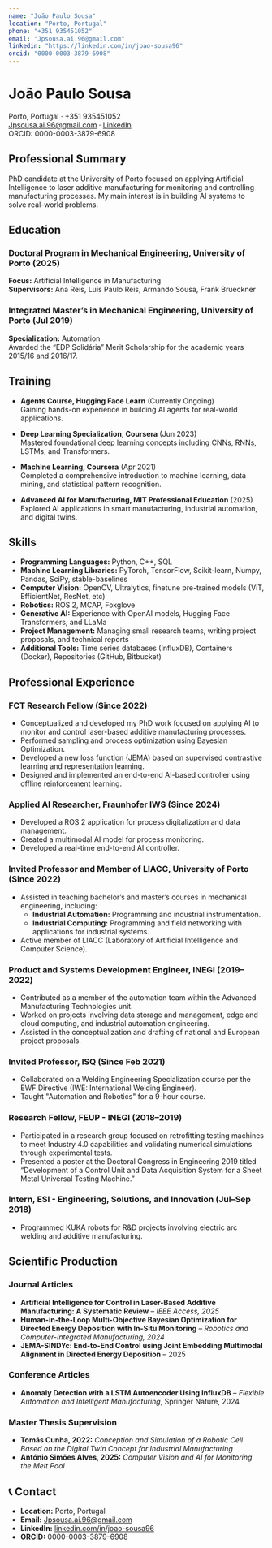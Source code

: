 ```yaml
---
name: "João Paulo Sousa"
location: "Porto, Portugal"
phone: "+351 935451052"
email: "Jpsousa.ai.96@gmail.com"
linkedin: "https://linkedin.com/in/joao-sousa96"
orcid: "0000-0003-3879-6908"
---
```


# João Paulo Sousa

Porto, Portugal · +351 935451052  
Jpsousa.ai.96@gmail.com · [LinkedIn](https://linkedin.com/in/joao-sousa96)  
ORCID: 0000-0003-3879-6908  

## Professional Summary

PhD candidate at the University of Porto focused on applying Artificial Intelligence to laser additive manufacturing for monitoring and controlling manufacturing processes. My main interest is in building AI systems to solve real-world problems.

## Education

### Doctoral Program in Mechanical Engineering, University of Porto (2025)  
**Focus:** Artificial Intelligence in Manufacturing  
**Supervisors:** Ana Reis, Luís Paulo Reis, Armando Sousa, Frank Brueckner  

### Integrated Master’s in Mechanical Engineering, University of Porto (Jul 2019)  
**Specialization:** Automation  
Awarded the “EDP Solidária” Merit Scholarship for the academic years 2015/16 and 2016/17.

## Training

- **Agents Course, Hugging Face Learn** (Currently Ongoing)  
  Gaining hands-on experience in building AI agents for real-world applications.

- **Deep Learning Specialization, Coursera** (Jun 2023)  
  Mastered foundational deep learning concepts including CNNs, RNNs, LSTMs, and Transformers.

- **Machine Learning, Coursera** (Apr 2021)  
  Completed a comprehensive introduction to machine learning, data mining, and statistical pattern recognition.

- **Advanced AI for Manufacturing, MIT Professional Education** (2025)  
  Explored AI applications in smart manufacturing, industrial automation, and digital twins.

## Skills

- **Programming Languages:** Python, C++, SQL  
- **Machine Learning Libraries:** PyTorch, TensorFlow, Scikit-learn, Numpy, Pandas, SciPy, stable-baselines  
- **Computer Vision:** OpenCV, Ultralytics, finetune pre-trained models (ViT, EfficientNet, ResNet, etc)  
- **Robotics:** ROS 2, MCAP, Foxglove  
- **Generative AI:** Experience with OpenAI models, Hugging Face Transformers, and LLaMa  
- **Project Management:** Managing small research teams, writing project proposals, and technical reports  
- **Additional Tools:** Time series databases (InfluxDB), Containers (Docker), Repositories (GitHub, Bitbucket)  

## Professional Experience

### FCT Research Fellow (Since 2022)
- Conceptualized and developed my PhD work focused on applying AI to monitor and control laser-based additive manufacturing processes.
- Performed sampling and process optimization using Bayesian Optimization.
- Developed a new loss function (JEMA) based on supervised contrastive learning and representation learning.
- Designed and implemented an end-to-end AI-based controller using offline reinforcement learning.

### Applied AI Researcher, Fraunhofer IWS (Since 2024)
- Developed a ROS 2 application for process digitalization and data management.
- Created a multimodal AI model for process monitoring.
- Developed a real-time end-to-end AI controller.

### Invited Professor and Member of LIACC, University of Porto (Since 2022)
- Assisted in teaching bachelor’s and master’s courses in mechanical engineering, including:
  - **Industrial Automation:** Programming and industrial instrumentation.
  - **Industrial Computing:** Programming and field networking with applications for industrial systems.
- Active member of LIACC (Laboratory of Artificial Intelligence and Computer Science).

### Product and Systems Development Engineer, INEGI (2019–2022)
- Contributed as a member of the automation team within the Advanced Manufacturing Technologies unit.
- Worked on projects involving data storage and management, edge and cloud computing, and industrial automation engineering.
- Assisted in the conceptualization and drafting of national and European project proposals.

### Invited Professor, ISQ (Since Feb 2021)
- Collaborated on a Welding Engineering Specialization course per the EWF Directive (IWE: International Welding Engineer).
- Taught "Automation and Robotics" for a 9-hour course.

### Research Fellow, FEUP - INEGI (2018–2019)
- Participated in a research group focused on retrofitting testing machines to meet Industry 4.0 capabilities and validating numerical simulations through experimental tests.
- Presented a poster at the Doctoral Congress in Engineering 2019 titled “Development of a Control Unit and Data Acquisition System for a Sheet Metal Universal Testing Machine.”

### Intern, ESI - Engineering, Solutions, and Innovation (Jul–Sep 2018)
- Programmed KUKA robots for R&D projects involving electric arc welding and additive manufacturing.

## Scientific Production

### Journal Articles
- **Artificial Intelligence for Control in Laser-Based Additive Manufacturing: A Systematic Review** – *IEEE Access, 2025*  
- **Human-in-the-Loop Multi-Objective Bayesian Optimization for Directed Energy Deposition with In-Situ Monitoring** – *Robotics and Computer-Integrated Manufacturing, 2024*  
- **JEMA-SINDYc: End-to-End Control using Joint Embedding Multimodal Alignment in Directed Energy Deposition** – 2025  

### Conference Articles
- **Anomaly Detection with a LSTM Autoencoder Using InfluxDB** – *Flexible Automation and Intelligent Manufacturing*, Springer Nature, 2024  

### Master Thesis Supervision
- **Tomás Cunha, 2022:** *Conception and Simulation of a Robotic Cell Based on the Digital Twin Concept for Industrial Manufacturing*  
- **António Simões Alves, 2025:** *Computer Vision and AI for Monitoring the Melt Pool*  

## 📞 Contact
- **Location:** Porto, Portugal  
- **Email:** Jpsousa.ai.96@gmail.com  
- **LinkedIn:** [linkedin.com/in/joao-sousa96](https://linkedin.com/in/joao-sousa96)  
- **ORCID:** 0000-0003-3879-6908
